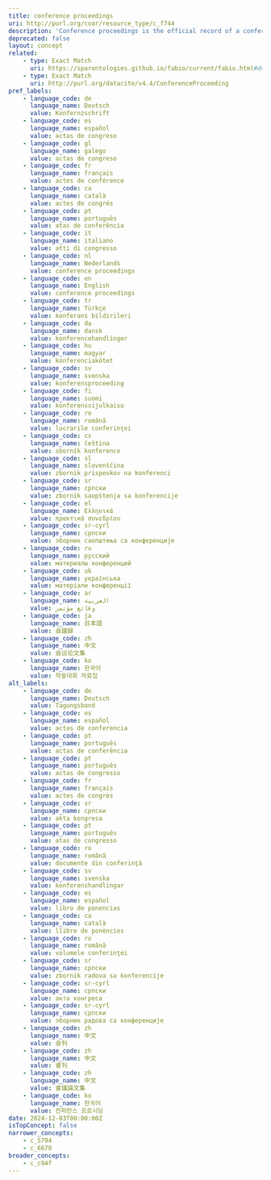 ```yaml
---
title: conference proceedings
uri: http://purl.org/coar/resource_type/c_f744
description: 'Conference proceedings is the official record of a conference meeting. It is a collection of documents which corresponds to the presentations given at the conference. It may include additional content. [Source: http://www.ieee.org/documents/confprocdefined.pdf ]'
deprecated: false
layout: concept
related:
    - type: Exact Match
      uri: https://sparontologies.github.io/fabio/current/fabio.html#d4e2662
    - type: Exact Match
      uri: http://purl.org/datacite/v4.4/ConferenceProceeding
pref_labels:
    - language_code: de
      language_name: Deutsch
      value: Konfernzschrift
    - language_code: es
      language_name: español
      value: actas de congreso
    - language_code: gl
      language_name: galego
      value: actas de congreso
    - language_code: fr
      language_name: français
      value: actes de conférence
    - language_code: ca
      language_name: català
      value: actes de congrés
    - language_code: pt
      language_name: português
      value: atas de conferência
    - language_code: it
      language_name: italiano
      value: atti di congresso
    - language_code: nl
      language_name: Nederlands
      value: conference proceedings
    - language_code: en
      language_name: English
      value: conference proceedings
    - language_code: tr
      language_name: Türkçe
      value: konferans bildirileri
    - language_code: da
      language_name: dansk
      value: konferencehandlinger
    - language_code: hu
      language_name: magyar
      value: konferenciakötet
    - language_code: sv
      language_name: svenska
      value: konferensproceeding
    - language_code: fi
      language_name: suomi
      value: konferenssijulkaisu
    - language_code: ro
      language_name: română
      value: lucrarile conferinţei
    - language_code: cs
      language_name: čeština
      value: sborník konference
    - language_code: sl
      language_name: slovenščina
      value: zbornik prispevkov na konferenci
    - language_code: sr
      language_name: српски
      value: zbornik saopštenja sa konferencije
    - language_code: el
      language_name: Ελληνικά
      value: πρακτικά συνεδρίου
    - language_code: sr-cyrl
      language_name: српски
      value: зборник саопштења са конференције
    - language_code: ru
      language_name: русский
      value: материалы конференций
    - language_code: uk
      language_name: українська
      value: матеріали конференції
    - language_code: ar
      language_name: العربية
      value: وقائع مؤتمر
    - language_code: ja
      language_name: 日本語
      value: 会議録
    - language_code: zh
      language_name: 中文
      value: 会议论文集
    - language_code: ko
      language_name: 한국어
      value: 학술대회 자료집
alt_labels:
    - language_code: de
      language_name: Deutsch
      value: Tagungsband
    - language_code: es
      language_name: español
      value: actas de conferencia
    - language_code: pt
      language_name: português
      value: actas de conferência
    - language_code: pt
      language_name: português
      value: actas de congresso
    - language_code: fr
      language_name: français
      value: actes de congrès
    - language_code: sr
      language_name: српски
      value: akta kongresa
    - language_code: pt
      language_name: português
      value: atas de congresso
    - language_code: ro
      language_name: română
      value: documente din conferinţă
    - language_code: sv
      language_name: svenska
      value: konferenshandlingar
    - language_code: es
      language_name: español
      value: libro de ponencias
    - language_code: ca
      language_name: català
      value: llibre de ponències
    - language_code: ro
      language_name: română
      value: volumele conferinţei
    - language_code: sr
      language_name: српски
      value: zbornik radova sa konferencije
    - language_code: sr-cyrl
      language_name: српски
      value: акта конгреса
    - language_code: sr-cyrl
      language_name: српски
      value: зборник радова са конференције
    - language_code: zh
      language_name: 中文
      value: 会刊
    - language_code: zh
      language_name: 中文
      value: 會刊
    - language_code: zh
      language_name: 中文
      value: 會議論文集
    - language_code: ko
      language_name: 한국어
      value: 컨퍼런스 프로시딩
date: 2024-12-03T00:00:00Z
isTopConcept: false
narrower_concepts:
    - c_5794
    - c_6670
broader_concepts:
    - c_c94f
---
```


